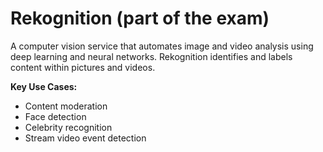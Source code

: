 # Rekognition (part of the exam)

A computer vision service that automates image and video analysis using deep learning and neural networks. Rekognition identifies and labels content within pictures and videos.

**Key Use Cases:**

* Content moderation
* Face detection
* Celebrity recognition
* Stream video event detection
